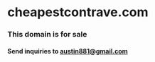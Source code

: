 # cheapestcontrave.com
### This domain is for sale
#### Send inquiries to [austin881@gmail.com](mailto:austin881@gmail.com)
